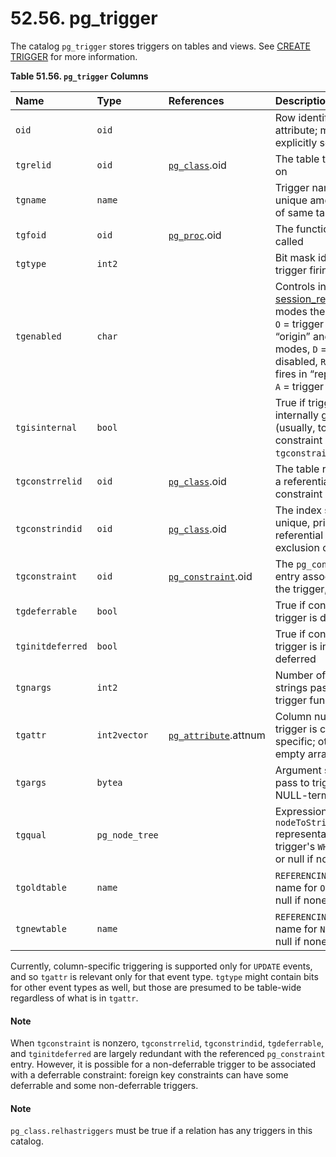 # 52.56. pg\_trigger

The catalog `pg_trigger` stores triggers on tables and views. See [CREATE TRIGGER](https://www.postgresql.org/docs/10/static/sql-createtrigger.html) for more information.

**Table 51.56. `pg_trigger` Columns**

| Name | Type | References | Description |
| :--- | :--- | :--- | :--- |
| `oid` | `oid` |   | Row identifier \(hidden attribute; must be explicitly selected\) |
| `tgrelid` | `oid` | [`pg_class`](https://www.postgresql.org/docs/10/static/catalog-pg-class.html).oid | The table this trigger is on |
| `tgname` | `name` |   | Trigger name \(must be unique among triggers of same table\) |
| `tgfoid` | `oid` | [`pg_proc`](https://www.postgresql.org/docs/10/static/catalog-pg-proc.html).oid | The function to be called |
| `tgtype` | `int2` |   | Bit mask identifying trigger firing conditions |
| `tgenabled` | `char` |   | Controls in which [session\_replication\_role](https://www.postgresql.org/docs/10/static/runtime-config-client.html#GUC-SESSION-REPLICATION-ROLE) modes the trigger fires. `O` = trigger fires in “origin” and “local” modes, `D` = trigger is disabled, `R` = trigger fires in “replica” mode, `A` = trigger fires always. |
| `tgisinternal` | `bool` |   | True if trigger is internally generated \(usually, to enforce the constraint identified by `tgconstraint`\) |
| `tgconstrrelid` | `oid` | [`pg_class`](https://www.postgresql.org/docs/10/static/catalog-pg-class.html).oid | The table referenced by a referential integrity constraint |
| `tgconstrindid` | `oid` | [`pg_class`](https://www.postgresql.org/docs/10/static/catalog-pg-class.html).oid | The index supporting a unique, primary key, referential integrity, or exclusion constraint |
| `tgconstraint` | `oid` | [`pg_constraint`](https://www.postgresql.org/docs/10/static/catalog-pg-constraint.html).oid | The `pg_constraint` entry associated with the trigger, if any |
| `tgdeferrable` | `bool` |   | True if constraint trigger is deferrable |
| `tginitdeferred` | `bool` |   | True if constraint trigger is initially deferred |
| `tgnargs` | `int2` |   | Number of argument strings passed to trigger function |
| `tgattr` | `int2vector` | [`pg_attribute`](https://www.postgresql.org/docs/10/static/catalog-pg-attribute.html).attnum | Column numbers, if trigger is column-specific; otherwise an empty array |
| `tgargs` | `bytea` |   | Argument strings to pass to trigger, each NULL-terminated |
| `tgqual` | `pg_node_tree` |   | Expression tree \(in `nodeToString()` representation\) for the trigger's `WHEN` condition, or null if none |
| `tgoldtable` | `name` |   | `REFERENCING` clause name for `OLD TABLE`, or null if none |
| `tgnewtable` | `name` |   | `REFERENCING` clause name for `NEW TABLE`, or null if none |

Currently, column-specific triggering is supported only for `UPDATE` events, and so `tgattr` is relevant only for that event type. `tgtype` might contain bits for other event types as well, but those are presumed to be table-wide regardless of what is in `tgattr`.

#### Note

When `tgconstraint` is nonzero, `tgconstrrelid`, `tgconstrindid`, `tgdeferrable`, and `tginitdeferred` are largely redundant with the referenced `pg_constraint` entry. However, it is possible for a non-deferrable trigger to be associated with a deferrable constraint: foreign key constraints can have some deferrable and some non-deferrable triggers.

#### Note

`pg_class.relhastriggers` must be true if a relation has any triggers in this catalog.

